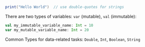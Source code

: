 ```scala
print("Hello World")  // use double-quotes for strings
```
There are two types of variables: `var` (mutable), `val` (immutable):
```scala
val my_immutable_variable_name: Int = 10
var my_mutable_variable_name: Int = 20
```

Common Types for data-related tasks: `Double`, `Int`, `Boolean`, `String`
